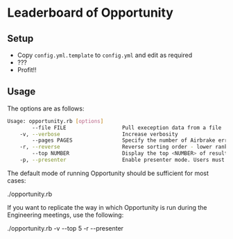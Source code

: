 # Leaderboard of Opportunity

## Setup

  * Copy `config.yml.template` to `config.yml` and edit as required
  * ???
  * Profit!!

## Usage 
The options are as follows:

```bash
Usage: opportunity.rb [options]
        --file FILE                  Pull exeception data from a file
    -v, --verbose                    Increase verbosity
        --pages PAGES                Specify the number of Airbrake error pages to parse (default: 2)
    -r, --reverse                    Reverse sorting order - lower rankings displayed first (default: off)
        --top NUMBER                 Display the top <NUMBER> of results (default: all)
    -p, --presenter                  Enable presenter mode. Users must hit a keyboard key between printing each item (default: off)
```

The default mode of running Opportunity should be sufficient for most cases:

  ./opportunity.rb

If you want to replicate the way in which Opportunity is run during the Engineering meetings, use the following:

  ./opportunity.rb -v --top 5 -r --presenter
